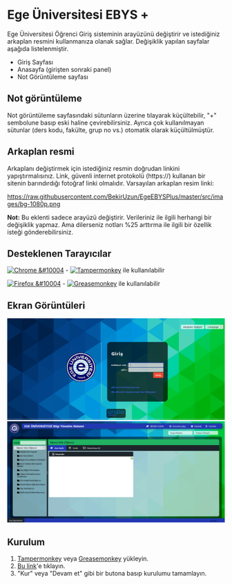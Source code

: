 # Ege Üniversitesi EBYS +
Ege Üniversitesi Öğrenci Giriş sisteminin arayüzünü değiştirir ve istediğiniz arkaplan resmini kullanmanıza olanak sağlar. Değişiklik yapılan sayfalar aşağıda listelenmiştir.
- Giriş Sayfası
- Anasayfa (girişten sonraki panel)
- Not Görüntüleme sayfası

## Not görüntüleme
Not görüntüleme sayfasındaki sütunların üzerine tılayarak küçültebilir, "+" sembolune basıp eski haline çevirebilirsiniz. Ayrıca çok kullanılmayan sütunlar (ders kodu, fakülte, grup no vs.) otomatik olarak küçültülmüştür.

## Arkaplan resmi
Arkaplanı değiştirmek için istediğiniz resmin doğrudan linkini yapıştırmalısınız. Link, güvenli internet protokolü (https://) kullanan bir sitenin barındırdığı fotoğraf linki olmalıdır. Varsayılan arkaplan resim linki: 

https://raw.githubusercontent.com/BekirUzun/EgeEBYSPlus/master/src/images/bg-1080p.png

**Not:** Bu eklenti sadece arayüzü değiştirir. Verileriniz ile ilgili herhangi bir değişiklik yapmaz. Ama dilerseniz notları %25 arttırma ile ilgili bir özellik isteği gönderebilirsiniz.

## Desteklenen Tarayıcılar
[![Chrome &#10004](https://img.shields.io/badge/Chrome-%E2%9C%94-green.svg?style=flat-square)](http://www.google.com/chrome/) -   [![Tampermonkey](https://img.shields.io/badge/Tampermonkey->=_4.5-green.svg?style=flat-square)](https://tampermonkey.net/) ile kullanılabilir

[![Firefox &#10004](https://img.shields.io/badge/Firefox-%E2%9C%94-orange.svg?style=flat-square)](https://www.mozilla.org/firefox) - [![Greasemonkey](https://img.shields.io/badge/Greasemonkey->=_4.0-yellow.svg?style=flat-square)](http://www.greasespot.net/) ile kullanılabilir

## Ekran Görüntüleri
![Giriş Sayfası][login]
![Anasayfa][dashboard]

## Kurulum
1. [Tampermonkey](https://tampermonkey.net/) veya [Greasemonkey](http://www.greasespot.net/) yükleyin.
2. [Bu link](https://github.com/BekirUzun/EgeEBYSPlus/raw/master/ege-uni-ebys-plus.user.js)'e tıklayın.
3. "Kur" veya "Devam et" gibi bir butona basıp kurulumu tamamlayın.


[login]: https://github.com/BekirUzun/EgeEBYSPlus/blob/master/src/images/ss-login.png "Giriş Sayfası"
[dashboard]: https://github.com/BekirUzun/EgeEBYSPlus/blob/master/src/images/ss-dashboard.png "Anasayfa"


